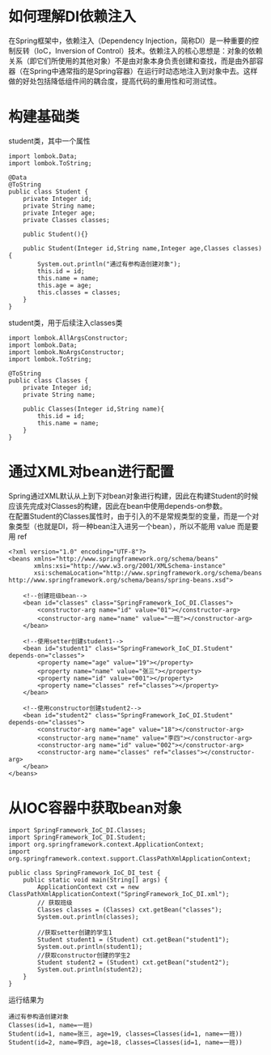 <h1>如何理解DI依赖注入</h1>

在Spring框架中，依赖注入（Dependency Injection，简称DI）是一种重要的控制反转（IoC，Inversion of Control）技术。依赖注入的核心思想是：对象的依赖关系（即它们所使用的其他对象）不是由对象本身负责创建和查找，而是由外部容器（在Spring中通常指的是Spring容器）在运行时动态地注入到对象中去。这样做的好处包括降低组件间的耦合度，提高代码的重用性和可测试性。

<h1>构建基础类</h1>

student类，其中一个属性

```
import lombok.Data;
import lombok.ToString;

@Data
@ToString
public class Student {
    private Integer id;
    private String name;
    private Integer age;
    private Classes classes;

    public Student(){}

    public Student(Integer id,String name,Integer age,Classes classes) {
        System.out.println("通过有参构造创建对象");
        this.id = id;
        this.name = name;
        this.age = age;
        this.classes = classes;
    }
}

```

student类，用于后续注入classes类

```
import lombok.AllArgsConstructor;
import lombok.Data;
import lombok.NoArgsConstructor;
import lombok.ToString;

@ToString
public class Classes {
    private Integer id;
    private String name;

    public Classes(Integer id,String name){
        this.id = id;
        this.name = name;
    }
}
```

<h1>通过XML对bean进行配置</h1>

Spring通过XML默认从上到下对bean对象进行构建，因此在构建Student的时候应该先完成对Classes的构建，因此在bean中使用depends-on参数。 <br>
在配置Student的Classes属性时，由于引入的不是常规类型的变量，而是一个对象类型（也就是DI，将一种bean注入进另一个bean），所以不能用 value 而是要用 ref <br>

```
<?xml version="1.0" encoding="UTF-8"?>
<beans xmlns="http://www.springframework.org/schema/beans"
       xmlns:xsi="http://www.w3.org/2001/XMLSchema-instance"
       xsi:schemaLocation="http://www.springframework.org/schema/beans http://www.springframework.org/schema/beans/spring-beans.xsd">

    <!--创建班级bean-->
    <bean id="classes" class="SpringFramework_IoC_DI.Classes">
        <constructor-arg name="id" value="01"></constructor-arg>
        <constructor-arg name="name" value="一班"></constructor-arg>
    </bean>

    <!--使用setter创建student1-->
    <bean id="student1" class="SpringFramework_IoC_DI.Student" depends-on="classes">
        <property name="age" value="19"></property>
        <property name="name" value="张三"></property>
        <property name="id" value="001"></property>
        <property name="classes" ref="classes"></property>
    </bean>

    <!--使用constructor创建student2-->
    <bean id="student2" class="SpringFramework_IoC_DI.Student" depends-on="classes">
        <constructor-arg name="age" value="18"></constructor-arg>
        <constructor-arg name="name" value="李四"></constructor-arg>
        <constructor-arg name="id" value="002"></constructor-arg>
        <constructor-arg name="classes" ref="classes"></constructor-arg>
    </bean>
</beans>
```

<h1>从IOC容器中获取bean对象</h1>

```
import SpringFramework_IoC_DI.Classes;
import SpringFramework_IoC_DI.Student;
import org.springframework.context.ApplicationContext;
import org.springframework.context.support.ClassPathXmlApplicationContext;

public class SpringFramework_IoC_DI_test {
    public static void main(String[] args) {
        ApplicationContext cxt = new ClassPathXmlApplicationContext("SpringFramework_IoC_DI.xml");
        // 获取班级
        Classes classes = (Classes) cxt.getBean("classes");
        System.out.println(classes);

        //获取setter创建的学生1
        Student student1 = (Student) cxt.getBean("student1");
        System.out.println(student1);
        //获取constructor创建的学生2
        Student student2 = (Student) cxt.getBean("student2");
        System.out.println(student2);
    }
}

```

运行结果为

```
通过有参构造创建对象
Classes(id=1, name=一班)
Student(id=1, name=张三, age=19, classes=Classes(id=1, name=一班))
Student(id=2, name=李四, age=18, classes=Classes(id=1, name=一班))
```

